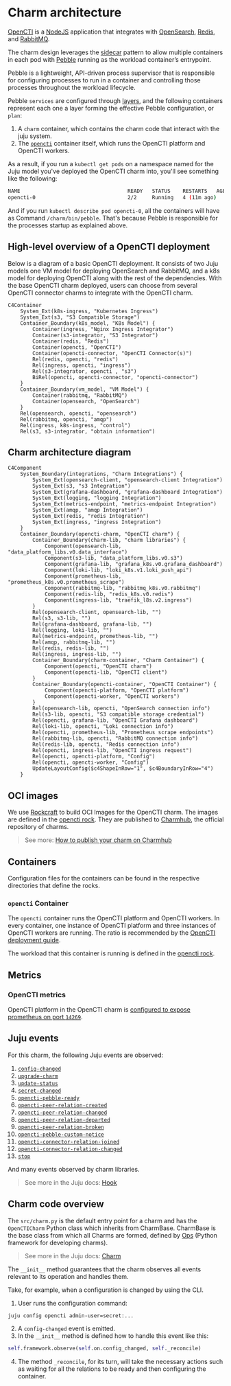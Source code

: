 # Charm architecture

[OpenCTI](https://filigran.io/solutions/open-cti/) is a 
[NodeJS](https://nodejs.org/en) application that integrates with 
[OpenSearch](https://opensearch.org/), [Redis](https://redis.io/), and 
[RabbitMQ](https://www.rabbitmq.com/).

The charm design leverages the [sidecar](https://kubernetes.io/blog/2015/06/the-distributed-system-toolkit-patterns/#example-1-sidecar-containers)
pattern to allow multiple containers in each pod with 
[Pebble](https://juju.is/docs/sdk/pebble) running as the workload container’s 
entrypoint.

Pebble is a lightweight, API-driven process supervisor that is responsible for
configuring processes to run in a container and controlling those
processes throughout the workload lifecycle.

Pebble `services` are configured through [layers](https://github.com/canonical/pebble#layer-specification), 
and the following containers represent each one a layer forming the effective 
Pebble configuration, or `plan`:

1. A `charm` container, which contains the charm code that interact with the juju system.
2. The [`opencti`](https://filigran.io/solutions/open-cti/) container itself, which runs the OpenCTI platform and OpenCTI workers.

As a result, if you run a `kubectl get pods` on a namespace named for the Juju 
model you've deployed the OpenCTI charm into, you'll see something like the 
following:

```bash
NAME                                   READY   STATUS    RESTARTS   AGE
opencti-0                              2/2     Running   4 (11m ago)   3h20m
```

And if you run `kubectl describe pod opencti-0`, all the containers will have 
as Command ```/charm/bin/pebble```. That's because Pebble is responsible for
the processes startup as explained above.

## High-level overview of a OpenCTI deployment

Below is a diagram of a basic OpenCTI deployment. It consists of two Juju models
one VM model for deploying OpenSearch and RabbitMQ, and a k8s model for 
deploying OpenCTI along with the rest of the dependencies. With the base OpenCTI
charm deployed, users can choose from several OpenCTI connector charms to 
integrate with the OpenCTI charm.

```mermaid
C4Container
    System_Ext(k8s-ingress, "Kubernetes Ingress")
    System_Ext(s3, "S3 Compatible Storage")
    Container_Boundary(k8s_model, "K8s Model") {
        Container(ingress, "Nginx Ingress Integrator")
        Container(s3-integrator, "S3 Integrator")
        Container(redis, "Redis")
        Container(opencti, "OpenCTI")
        Container(opencti-connector, "OpenCTI Connector(s)")
        Rel(redis, opencti, "redis")
        Rel(ingress, opencti, "ingress")
        Rel(s3-integrator, opencti , "s3")
        BiRel(opencti, opencti-connector, "opencti-connector")
    }
    Container_Boundary(vm_model, "VM Model") {
        Container(rabbitmq, "RabbitMQ")
        Container(opensearch, "OpenSearch")
    }
    Rel(opensearch, opencti, "opensearch")
    Rel(rabbitmq, opencti, "amqp")
    Rel(ingress, k8s-ingress, "control")
    Rel(s3, s3-integrator, "obtain information")
```

## Charm architecture diagram

```mermaid
C4Component
    System_Boundary(integrations, "Charm Integrations") {
        System_Ext(opensearch-client, "opensearch-client Integration")
        System_Ext(s3, "s3 Integration")
        System_Ext(grafana-dashboard, "grafana-dashboard Integration")
        System_Ext(logging, "logging Integration")
        System_Ext(metrics-endpoint, "metrics-endpoint Integration")
        System_Ext(amqp, "amqp Integration")
        System_Ext(redis, "redis Integration")
        System_Ext(ingress, "ingress Integration")
    }
    Container_Boundary(opencti-charm, "OpenCTI charm") {
        Container_Boundary(charm-lib, "charm libraries") {
            Component(opensearch-lib, "data_platform_libs.v0.data_interface")
            Component(s3-lib, "data_platform_libs.v0.s3")
            Component(grafana-lib, "grafana_k8s.v0.grafana_dashboard")
            Component(loki-lib, "loki_k8s.v1.loki_push_api")
            Component(prometheus-lib, "prometheus_k8s.v0.prometheus_scrape")
            Component(rabbitmq-lib, "rabbitmq_k8s.v0.rabbitmq")
            Component(redis-lib, "redis_k8s.v0.redis")
            Component(ingress-lib, "traefik_l8s.v2.ingress")
        }
        Rel(opensearch-client, opensearch-lib, "")
        Rel(s3, s3-lib, "")
        Rel(grafana-dashboard, grafana-lib, "")
        Rel(logging, loki-lib, "")
        Rel(metrics-endpoint, prometheus-lib, "")
        Rel(amqp, rabbitmq-lib, "")
        Rel(redis, redis-lib, "")
        Rel(ingress, ingress-lib, "")
        Container_Boundary(charm-container, "Charm Container") {
            Component(opencti, "OpenCTI charm")
            Component(opencti-lib, "OpenCTI client")
        }
        Container_Boundary(opencti-container, "OpenCTI Container") {
            Component(opencti-platform, "OpenCTI platform")
            Component(opencti-worker, "OpenCTI workers")
        }
        Rel(opensearch-lib, opencti, "OpenSearch connection info")
        Rel(s3-lib, opencti, "S3 compatible storage credential")
        Rel(opencti, grafana-lib, "OpenCTI Grafana dashboard")
        Rel(loki-lib, opencti, "Loki connection info")
        Rel(opencti, prometheus-lib, "Prometheus scrape endpoints")
        Rel(rabbitmq-lib, opencti, "RabbitMQ connection info")
        Rel(redis-lib, opencti, "Redis connection info")
        Rel(opencti, ingress-lib, "OpenCTI ingress request")
        Rel(opencti, opencti-platform, "Config")
        Rel(opencti, opencti-worker, "Config")
        UpdateLayoutConfig($c4ShapeInRow="1", $c4BoundaryInRow="4")
    }
```

## OCI images

We use [Rockcraft](https://canonical-rockcraft.readthedocs-hosted.com/en/latest/) to build OCI Images for the OpenCTI charm. 
The images are defined in the [opencti rock](https://github.com/canonical/opencti-operator/blob/main/opencti_rock/rockcraft.yaml).
They are published to [Charmhub](https://charmhub.io/), the official repository of charms.

> See more: [How to publish your charm on Charmhub](https://juju.is/docs/sdk/publishing)

## Containers

Configuration files for the containers can be found in the respective directories that define the rocks.

### `opencti` Container

The `opencti` container runs the OpenCTI platform and OpenCTI workers.
In every container, one instance of OpenCTI platform and three instances of 
OpenCTI workers are running. The ratio is recommended by the [OpenCTI deployment guide](https://docs.opencti.io/latest/deployment/clustering/).

The workload that this container is running is defined in the [opencti rock](https://github.com/canonical/opencti-operator/blob/main/opencti_rock/rockcraft.yaml).

## Metrics

### OpenCTI metrics

OpenCTI platform in the OpenCTI charm is [configured to expose prometheus on port `14269`](https://docs.opencti.io/latest/deployment/configuration/#telemetry). 
 
## Juju events

For this charm, the following Juju events are observed:

1. [`config-changed`](https://canonical-juju.readthedocs-hosted.com/en/latest/user/reference/hook/#config-changed)
2. [`upgrade-charm`](https://canonical-juju.readthedocs-hosted.com/en/latest/user/reference/hook/#upgrade-charm)
3. [`update-status`](https://canonical-juju.readthedocs-hosted.com/en/latest/user/reference/hook/#update-status)
4. [`secret-changed`](https://canonical-juju.readthedocs-hosted.com/en/latest/user/reference/hook/#secret-changed)
5. [`opencti-pebble-ready`](https://canonical-juju.readthedocs-hosted.com/en/latest/user/reference/hook/#container-pebble-ready)
6. [`opencti-peer-relation-created`](https://canonical-juju.readthedocs-hosted.com/en/latest/user/reference/hook/#endpoint-relation-created)
7. [`opencti-peer-relation-changed`](https://canonical-juju.readthedocs-hosted.com/en/latest/user/reference/hook/#endpoint-relation-changed)
8. [`opencti-peer-relation-departed`](https://canonical-juju.readthedocs-hosted.com/en/latest/user/reference/hook/#endpoint-relation-departed)
9. [`opencti-peer-relation-broken`](https://canonical-juju.readthedocs-hosted.com/en/latest/user/reference/hook/#endpoint-relation-broken)
10. [`opencti-pebble-custom-notice`](https://canonical-juju.readthedocs-hosted.com/en/latest/user/reference/hook/#container-pebble-custom-notice)
11. [`opencti-connector-relation-joined`](https://canonical-juju.readthedocs-hosted.com/en/latest/user/reference/hook/#endpoint-relation-joined)
12. [`opencti-connector-relation-changed`](https://canonical-juju.readthedocs-hosted.com/en/latest/user/reference/hook/#endpoint-relation-changed)
13. [`stop`](https://canonical-juju.readthedocs-hosted.com/en/latest/user/reference/hook/#stop)

And many events observed by charm libraries.

> See more in the Juju docs: [Hook](https://juju.is/docs/sdk/event)

## Charm code overview

The `src/charm.py` is the default entry point for a charm and has the 
`OpenCTICharm` Python class which inherits from CharmBase. CharmBase is the 
base class from which all Charms are formed, defined by [Ops](https://juju.is/docs/sdk/ops) 
(Python framework for developing charms).

> See more in the Juju docs: [Charm](https://canonical-juju.readthedocs-hosted.com/en/latest/user/reference/charm/)

The `__init__` method guarantees that the charm observes all events relevant to its operation and handles them.

Take, for example, when a configuration is changed by using the CLI.

1. User runs the configuration command:
```bash
juju config opencti admin-user=secret:...
```
2. A `config-changed` event is emitted.
3. In the `__init__` method is defined how to handle this event like this:
```python
self.framework.observe(self.on.config_changed, self._reconcile)
```
4. The method `_reconcile`, for its turn, will take the necessary actions such as waiting for all the relations to be ready and then configuring the container.
